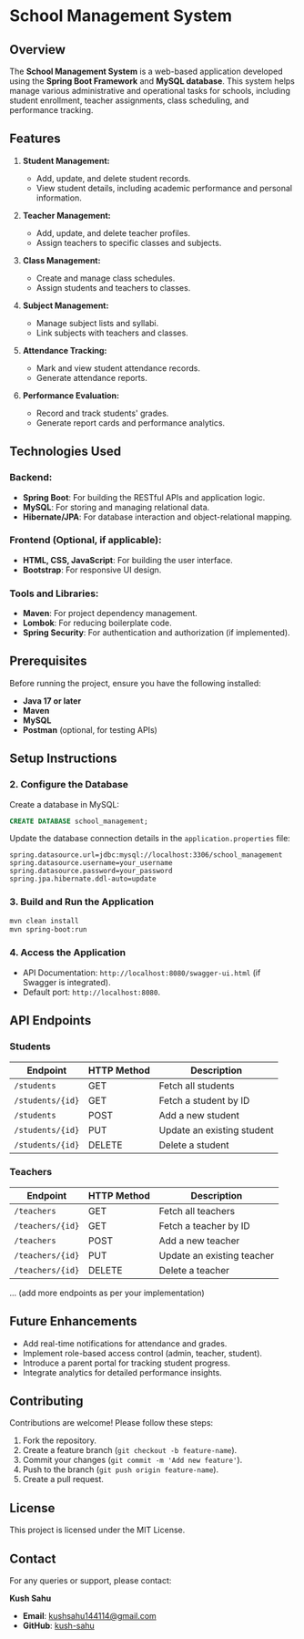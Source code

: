 # School Management System  

## Overview  
The **School Management System** is a web-based application developed using the **Spring Boot Framework** and **MySQL database**. This system helps manage various administrative and operational tasks for schools, including student enrollment, teacher assignments, class scheduling, and performance tracking.  

## Features  
1. **Student Management:**  
   - Add, update, and delete student records.  
   - View student details, including academic performance and personal information.  

2. **Teacher Management:**  
   - Add, update, and delete teacher profiles.  
   - Assign teachers to specific classes and subjects.  

3. **Class Management:**  
   - Create and manage class schedules.  
   - Assign students and teachers to classes.  

4. **Subject Management:**  
   - Manage subject lists and syllabi.  
   - Link subjects with teachers and classes.  

5. **Attendance Tracking:**  
   - Mark and view student attendance records.  
   - Generate attendance reports.  

6. **Performance Evaluation:**  
   - Record and track students' grades.  
   - Generate report cards and performance analytics.  

## Technologies Used  

### Backend:  
- **Spring Boot**: For building the RESTful APIs and application logic.  
- **MySQL**: For storing and managing relational data.  
- **Hibernate/JPA**: For database interaction and object-relational mapping.  

### Frontend (Optional, if applicable):  
- **HTML, CSS, JavaScript**: For building the user interface.  
- **Bootstrap**: For responsive UI design.  

### Tools and Libraries:  
- **Maven**: For project dependency management.  
- **Lombok**: For reducing boilerplate code.  
- **Spring Security**: For authentication and authorization (if implemented).  

## Prerequisites  
Before running the project, ensure you have the following installed:  
- **Java 17 or later**  
- **Maven**  
- **MySQL**  
- **Postman** (optional, for testing APIs)  

## Setup Instructions  

### 2. Configure the Database  
Create a database in MySQL:  
```sql  
CREATE DATABASE school_management;  
```  
Update the database connection details in the `application.properties` file:  
```properties  
spring.datasource.url=jdbc:mysql://localhost:3306/school_management  
spring.datasource.username=your_username  
spring.datasource.password=your_password  
spring.jpa.hibernate.ddl-auto=update  
```  

### 3. Build and Run the Application  
```bash  
mvn clean install  
mvn spring-boot:run  
```  

### 4. Access the Application  
- API Documentation: `http://localhost:8080/swagger-ui.html` (if Swagger is integrated).  
- Default port: `http://localhost:8080`.  

## API Endpoints  

### Students  
| Endpoint             | HTTP Method | Description                |  
|----------------------|-------------|----------------------------|  
| `/students`          | GET         | Fetch all students         |  
| `/students/{id}`     | GET         | Fetch a student by ID      |  
| `/students`          | POST        | Add a new student          |  
| `/students/{id}`     | PUT         | Update an existing student |  
| `/students/{id}`     | DELETE      | Delete a student           |  

### Teachers  
| Endpoint             | HTTP Method | Description                |  
|----------------------|-------------|----------------------------|  
| `/teachers`          | GET         | Fetch all teachers         |  
| `/teachers/{id}`     | GET         | Fetch a teacher by ID      |  
| `/teachers`          | POST        | Add a new teacher          |  
| `/teachers/{id}`     | PUT         | Update an existing teacher |  
| `/teachers/{id}`     | DELETE      | Delete a teacher           |  

... (add more endpoints as per your implementation)  

## Future Enhancements  
- Add real-time notifications for attendance and grades.  
- Implement role-based access control (admin, teacher, student).  
- Introduce a parent portal for tracking student progress.  
- Integrate analytics for detailed performance insights.  

## Contributing  
Contributions are welcome! Please follow these steps:  
1. Fork the repository.  
2. Create a feature branch (`git checkout -b feature-name`).  
3. Commit your changes (`git commit -m 'Add new feature'`).  
4. Push to the branch (`git push origin feature-name`).  
5. Create a pull request.  

## License  
This project is licensed under the MIT License.  

## Contact  
For any queries or support, please contact:  

**Kush Sahu**  
- **Email**: kushsahu144114@gmail.com  
- **GitHub**: [kush-sahu](https://github.com/kush-sahu)  
